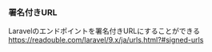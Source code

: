 ### 署名付きURL
<!-- {ISSUEタイトル}.md になります -->
<!-- ISSUEラベル名に対応するディレクトリに格納されます -->
<!-- ISSUEタイトルに`###`を足して、descriptionの1行目に自動追記します -->

Laravelのエンドポイントを署名付きURLにすることができる
https://readouble.com/laravel/9.x/ja/urls.html?#signed-urls
